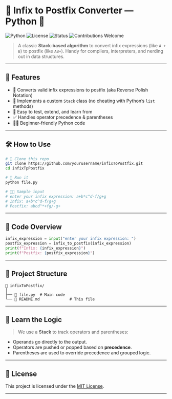 
# 🧠 Infix to Postfix Converter — Python 📘

![Python](https://img.shields.io/badge/python-3.8%2B-blue.svg)
![License](https://img.shields.io/badge/license-MIT-green.svg)
![Status](https://img.shields.io/badge/project-active-brightgreen.svg)
![Contributions Welcome](https://img.shields.io/badge/contributions-welcome-orange.svg)

> A classic **Stack-based algorithm** to convert infix expressions (like `A + B`) to postfix (like `AB+`). Handy for compilers, interpreters, and nerding out in data structures.

---

## 🚀 Features

- 🧮 Converts valid infix expressions to postfix (aka Reverse Polish Notation)
- 🧠 Implements a custom `Stack` class (no cheating with Python’s `list` methods)
- 🧪 Easy to test, extend, and learn from
- ✅ Handles operator precedence & parentheses
- 👨‍💻 Beginner-friendly Python code

---

## 🛠️ How to Use

```bash
# 💾 Clone this repo
git clone https://github.com/yourusername/infixToPostfix.git
cd infixTpPostfix

# 🏃 Run it
python file.py

# 🧑‍🎓 Sample input
# enter your infix expression: a+b*c^d-f/g+g
# Infix: a+b*c^d-f/g+g
# Postfix: abcd^*+fg/-g+
````

---

## 🧰 Code Overview

```python
infix_expression = input("enter your infix expression: ")
postfix_expression = infix_to_postfix(infix_expression)
print(f"Infix: {infix_expression}")
print(f"Postfix: {postfix_expression}")
```

---

## 📂 Project Structure

```
📁 infixToPostfix/
│
├── 📄 file.py  # Main code
└── 📄 README.md             # This file
```

---

## 🧠 Learn the Logic

> We use a **Stack** to track operators and parentheses:

* Operands go directly to the output.
* Operators are pushed or popped based on **precedence**.
* Parentheses are used to override precedence and grouped logic.

---

## 📜 License

This project is licensed under the [MIT License](LICENSE).

---
